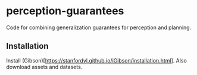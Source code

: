 # perception-guarantees
Code for combining generalization guarantees for perception and planning.

## Installation

Install (Gibson)[https://stanfordvl.github.io/iGibson/installation.html]. Also download assets and datasets.
